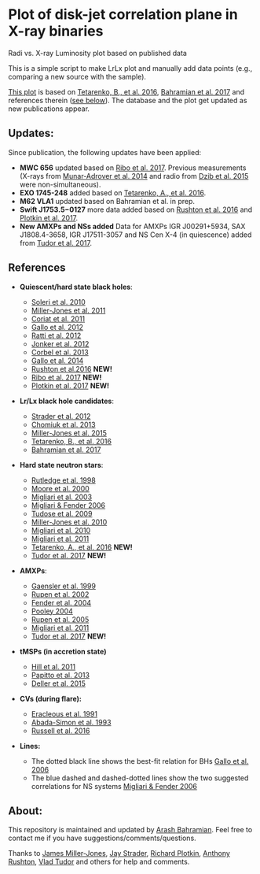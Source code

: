 # Plot of disk-jet correlation plane in X-ray binaries
Radi vs. X-ray Luminosity plot based on published data

This is a simple script to make LrLx plot and manually add data points (e.g., comparing a new source with the sample).

[This plot](https://github.com/bersavosh/XRB-LrLx_pub/blob/master/lrlx_plot_simple.pdf) is based on [Tetarenko, B., et al. 2016](http://adsabs.harvard.edu/abs/2016ApJ...825...10T), [Bahramian et al. 2017](http://adsabs.harvard.edu/abs/2017MNRAS.467.2199B) and references therein ([see below](https://github.com/bersavosh/XRB-LrLx_pub/blob/master/README.md#references)). The database and the plot get updated as new publications appear.

## Updates:
Since publication, the following updates have been applied:
- **MWC 656** updated based on [Ribo et al. 2017](http://adsabs.harvard.edu/abs/2017ApJ...835L..33R). Previous measurements (X-rays from [Munar-Adrover et al. 2014](http://adsabs.harvard.edu/abs/2014ApJ...786L..11M) and radio from [Dzib et al. 2015](http://adsabs.harvard.edu/abs/2015A&amp;A...580L...6D) were non-simultaneous).
- **EXO 1745-248** added based on [Tetarenko, A., et al. 2016](http://adsabs.harvard.edu/abs/2016MNRAS.460..345T).
- **M62 VLA1** updated based on Bahramian et al. in prep.
- **Swift J1753.5−0127** more data added based on [Rushton et al. 2016](http://adsabs.harvard.edu/abs/2016MNRAS.463..628R) and [Plotkin et al. 2017](http://adsabs.harvard.edu/abs/2017arXiv170905242P).
- **New AMXPs and NSs added** Data for AMXPs IGR J00291+5934, SAX J1808.4-3658, IGR J17511-3057 and NS Cen X-4 (in quiescence) added from [Tudor et al. 2017](http://adsabs.harvard.edu/abs/2017MNRAS.470..324T).

## References
- **Quiescent/hard state black holes**: 
  - [Soleri et al. 2010](http://adsabs.harvard.edu/abs/2010MNRAS.406.1471S)
  - [Miller-Jones et al. 2011](http://adsabs.harvard.edu/abs/2011ApJ...739L..18M)
  - [Coriat et al. 2011](http://adsabs.harvard.edu/abs/2011MNRAS.414..677C)
  - [Gallo et al. 2012](http://adsabs.harvard.edu/abs/2012MNRAS.423..590G)
  - [Ratti et al. 2012](http://adsabs.harvard.edu/abs/2012MNRAS.423.2656R)
  - [Jonker et al. 2012](http://adsabs.harvard.edu/abs/2012MNRAS.423.3308J)
  - [Corbel et al. 2013](http://adsabs.harvard.edu/abs/2013MNRAS.428.2500C)
  - [Gallo et al. 2014](http://adsabs.harvard.edu/abs/2014MNRAS.445..290G)
  - [Rushton et al.2016](http://adsabs.harvard.edu/abs/2016MNRAS.463..628R) **NEW!**
  - [Ribo et al. 2017](http://adsabs.harvard.edu/abs/2017ApJ...835L..33R) **NEW!**
  - [Plotkin et al. 2017](http://adsabs.harvard.edu/cgi-bin/bib_query?arXiv:1709.05242) **NEW!**

- **Lr/Lx black hole candidates**: 
  - [Strader et al. 2012](http://adsabs.harvard.edu/abs/2012Natur.490...71S)
  - [Chomiuk et al. 2013](http://adsabs.harvard.edu/abs/2013ApJ...777...69C)
  - [Miller-Jones et al. 2015](http://adsabs.harvard.edu/abs/2015MNRAS.453.3918M)
  - [Tetarenko, B., et al. 2016](http://adsabs.harvard.edu/abs/2016ApJ...825...10T)
  - [Bahramian et al. 2017](http://adsabs.harvard.edu/abs/2017MNRAS.467.2199B)

- **Hard state neutron stars**: 
  - [Rutledge et al. 1998](http://adsabs.harvard.edu/abs/1998ATel....8....1R)
  - [Moore et al. 2000](http://adsabs.harvard.edu/abs/2000ApJ...532.1181M)
  - [Migliari et al. 2003](http://adsabs.harvard.edu/abs/2003MNRAS.342L..67M)
  - [Migliari & Fender 2006](http://adsabs.harvard.edu/abs/2006MNRAS.366...79M)
  - [Tudose et al. 2009](http://adsabs.harvard.edu/abs/2009MNRAS.400.2111T)
  - [Miller-Jones et al. 2010](http://adsabs.harvard.edu/abs/2010ApJ...716L.109M)
  - [Migliari et al. 2010](http://adsabs.harvard.edu/abs/2010ApJ...710..117M)
  - [Migliari et al. 2011](http://adsabs.harvard.edu/abs/2011MNRAS.415.2407M)
  - [Tetarenko, A., et al. 2016](http://adsabs.harvard.edu/abs/2016MNRAS.460..345T) **NEW!**
  - [Tudor et al. 2017](http://adsabs.harvard.edu/abs/2017MNRAS.470..324T) **NEW!**

- **AMXPs**: 
  - [Gaensler et al. 1999](http://adsabs.harvard.edu/abs/1999ApJ...522L.117G)
  - [Rupen et al. 2002](http://adsabs.harvard.edu/abs/2002IAUC.7893....2R)
  - [Fender et al. 2004](http://adsabs.harvard.edu/abs/2004ATel..361....1F)
  - [Pooley 2004](http://adsabs.harvard.edu/abs/2004ATel..355....1P)
  - [Rupen et al. 2005](http://adsabs.harvard.edu/abs/2005ATel..524....1R)
  - [Migliari et al. 2011](http://adsabs.harvard.edu/abs/2011MNRAS.415.2407M)
  - [Tudor et al. 2017](http://adsabs.harvard.edu/abs/2017MNRAS.470..324T) **NEW!**

- **tMSPs (in accretion state)** 
  - [Hill et al. 2011](http://adsabs.harvard.edu/abs/2011MNRAS.415..235H)
  - [Papitto et al. 2013](http://adsabs.harvard.edu/abs/2013Natur.501..517P)
  - [Deller et al. 2015](http://adsabs.harvard.edu/abs/2015ApJ...809...13D)

- **CVs (during flare):** 
  - [Eracleous et al. 1991](http://adsabs.harvard.edu/abs/1991ApJ...382..290E)
  - [Abada-Simon et al. 1993](http://adsabs.harvard.edu/abs/1993ApJ...406..692A)
  - [Russell et al. 2016](http://adsabs.harvard.edu/abs/2016MNRAS.460.3720R)

- **Lines:**
  - The dotted black line shows the best-fit relation for BHs [Gallo et al. 2006](http://adsabs.harvard.edu/abs/2006MNRAS.370.1351G)
  - The blue dashed and dashed-dotted lines show the two suggested correlations for NS systems [Migliari & Fender 2006](http://adsabs.harvard.edu/abs/2006MNRAS.366...79M)

## About:
This repository is maintained and updated by [Arash Bahramian](https://bersavosh.github.io/). Feel free to contact me if you have suggestions/comments/questions. 

Thanks to [James Miller-Jones](https://staffportal.curtin.edu.au/staff/profile/view/James.Miller-Jones), [Jay Strader](http://web.pa.msu.edu/people/strader/), [Richard Plotkin](https://staffportal.curtin.edu.au/staff/profile/view/Richard.Plotkin), [Anthony Rushton](http://www2.physics.ox.ac.uk/contacts/people/rushton), [Vlad Tudor](https://www.icrar.org/people/vtudor/) and others for help and comments.
